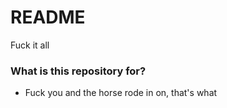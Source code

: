 # README #

Fuck it all

### What is this repository for? ###

* Fuck you and the horse rode in on, that's what
